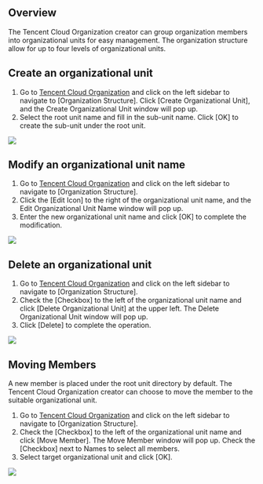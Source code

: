 ## Overview

The Tencent Cloud Organization creator can group organization members into organizational units for easy management. The organization structure allow for up to four levels of organizational units.

## Create an organizational unit

1. Go to [Tencent Cloud Organization](https://console.cloud.tencent.com/organization) and click on the left sidebar to navigate to [Organization Structure]. 
Click [Create Organizational Unit], and the Create Organizational Unit window will pop up.
3. Select the root unit name and fill in the sub-unit name. Click [OK] to create the sub-unit under the root unit.

![](https://main.qcloudimg.com/raw/5c87dd4b1b86ea3a6d76209763a0c343.png)

## Modify an organizational unit name

1. Go to [Tencent Cloud Organization](https://console.cloud.tencent.com/organization) and click on the left sidebar to navigate to [Organization Structure].
2. Click the [Edit Icon] to the right of the organizational unit name, and the Edit Organizational Unit Name window will pop up.
3. Enter the new organizational unit name and click [OK] to complete the modification.

![](https://main.qcloudimg.com/raw/5f09ca2c5c9eae2da8514332d5dc8b91.png)

## Delete an organizational unit

1. Go to [Tencent Cloud Organization](https://console.cloud.tencent.com/organization) and click on the left sidebar to navigate to [Organization Structure].
2. Check the [Checkbox] to the left of the organizational unit name and click [Delete Organizational Unit] at the upper left. The Delete Organizational Unit window will pop up.
3. Click [Delete] to complete the operation.

![](https://main.qcloudimg.com/raw/4a2e46afa2bc17c48c317ba4e1bd4c98.png)

## Moving Members

A new member is placed under the root unit directory by default. The Tencent Cloud Organization creator can choose to move the member to the suitable organizational unit.

1. Go to [Tencent Cloud Organization](https://console.cloud.tencent.com/organization) and click on the left sidebar to navigate to [Organization Structure].
2. Check the [Checkbox] to the left of the organizational unit name and click [Move Member]. The Move Member window will pop up. Check the [Checkbox] next to Names to select all members.
3. Select target organizational unit and click [OK].

![](https://main.qcloudimg.com/raw/a01e70736d509b4588c8656f4ad42396.png)

